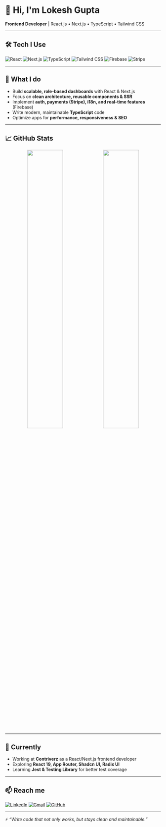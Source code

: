 # 👋 Hi, I'm Lokesh Gupta

**Frontend Developer** | React.js • Next.js • TypeScript • Tailwind CSS

---

## 🛠️ Tech I Use
![React](https://img.shields.io/badge/-React-61DAFB?logo=react&logoColor=white&style=for-the-badge)
![Next.js](https://img.shields.io/badge/-Next.js-000000?logo=nextdotjs&logoColor=white&style=for-the-badge)
![TypeScript](https://img.shields.io/badge/-TypeScript-3178C6?logo=typescript&logoColor=white&style=for-the-badge)
![Tailwind CSS](https://img.shields.io/badge/-Tailwind-38B2AC?logo=tailwindcss&logoColor=white&style=for-the-badge)
![Firebase](https://img.shields.io/badge/-Firebase-FFCA28?logo=firebase&logoColor=black&style=for-the-badge)
![Stripe](https://img.shields.io/badge/-Stripe-008CDD?logo=stripe&logoColor=white&style=for-the-badge)

---

## 🚀 What I do
- Build **scalable, role-based dashboards** with React & Next.js
- Focus on **clean architecture, reusable components & SSR**
- Implement **auth, payments (Stripe), i18n, and real-time features** (Firebase)
- Write modern, maintainable **TypeScript** code
- Optimize apps for **performance, responsiveness & SEO**

---

## 📈 GitHub Stats

<p align="center">
  <img src="https://github-readme-stats.vercel.app/api?username=guptalokesh36&show_icons=true&theme=radical&hide_border=true" width="48%" />
  <img src="https://github-readme-stats.vercel.app/api/top-langs/?username=guptalokesh36&layout=compact&theme=radical&hide_border=true" width="48%" />
</p>

---

## 🌱 Currently
- Working at **Contriverz** as a React/Next.js frontend developer
- Exploring **React 19, App Router, Shadcn UI, Radix UI**
- Learning **Jest & Testing Library** for better test coverage

---

## 📫 Reach me
[![LinkedIn](https://img.shields.io/badge/-LinkedIn-0077B5?logo=linkedin&logoColor=white&style=for-the-badge)](https://www.linkedin.com/in/guptalokesh36/)
[![Gmail](https://img.shields.io/badge/-Email-D14836?logo=gmail&logoColor=white&style=for-the-badge)](mailto:guptalokesh36@gmail.com)
[![GitHub](https://img.shields.io/badge/-GitHub-181717?logo=github&logoColor=white&style=for-the-badge)](https://github.com/guptalokesh36)

---

⚡ *“Write code that not only works, but stays clean and maintainable.”*


<!--
**guptalokesh36/guptalokesh36** is a ✨ _special_ ✨ repository because its `README.md` (this file) appears on your GitHub profile.

Here are some ideas to get you started:

- 🔭 I’m currently working on ...
- 🌱 I’m currently learning ...
- 👯 I’m looking to collaborate on ...
- 🤔 I’m looking for help with ...
- 💬 Ask me about ...
- 📫 How to reach me: ...
- 😄 Pronouns: ...
- ⚡ Fun fact: ...
-->
